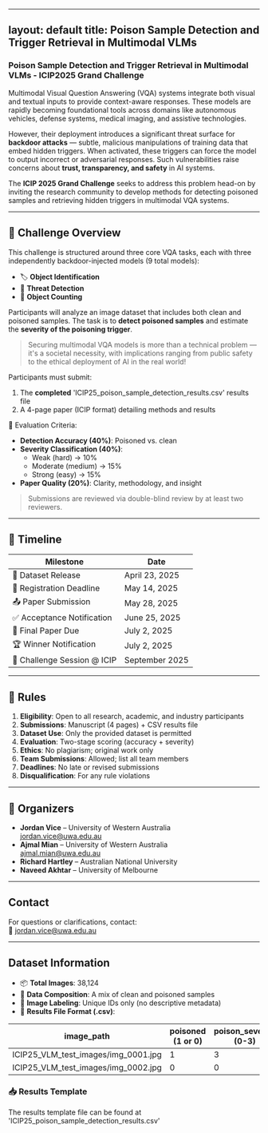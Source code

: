 
---
layout: default
title: Poison Sample Detection and Trigger Retrieval in Multimodal VLMs
---


### Poison Sample Detection and Trigger Retrieval in Multimodal VLMs - ICIP2025 Grand Challenge
Multimodal Visual Question Answering (VQA) systems integrate both visual and textual inputs to provide context-aware responses. These models are rapidly becoming foundational tools across domains like autonomous vehicles, defense systems, medical imaging, and assistive technologies.

However, their deployment introduces a significant threat surface for **backdoor attacks** — subtle, malicious manipulations of training data that embed hidden triggers. When activated, these triggers can force the model to output incorrect or adversarial responses. Such vulnerabilities raise concerns about **trust, transparency, and safety** in AI systems.

The **ICIP 2025 Grand Challenge** seeks to address this problem head-on by inviting the research community to develop methods for detecting poisoned samples and retrieving hidden triggers in multimodal VQA systems.

---

## 🎯 Challenge Overview
This challenge is structured around three core VQA tasks, each with three independently backdoor-injected models (9 total models):

- 🏷️ **Object Identification**  
- 🚨 **Threat Detection**  
- 🔢 **Object Counting**

Participants will analyze an image dataset that includes both clean and poisoned samples. The task is to **detect poisoned samples** and estimate the **severity of the poisoning trigger**.

> Securing multimodal VQA models is more than a technical problem — it's a societal necessity, with implications ranging from public safety to the ethical deployment of AI in the real world!

Participants must submit:
1. The **completed** 'ICIP25_poison_sample_detection_results.csv' results file
2. A 4-page paper (ICIP format) detailing methods and results

🧪 Evaluation Criteria:
- **Detection Accuracy (40%)**: Poisoned vs. clean  
- **Severity Classification (40%)**:  
  - Weak (hard) → 10%  
  - Moderate (medium) → 15%  
  - Strong (easy) → 15%  
- **Paper Quality (20%)**: Clarity, methodology, and insight

> Submissions are reviewed via double-blind review by at least two reviewers.

---

## 📅 Timeline

| Milestone | Date |
|---------- |------|
| 📂 Dataset Release | April 23, 2025 |
| 📝 Registration Deadline | May 14, 2025 |
| 📤 Paper Submission | May 28, 2025 |
| ✅ Acceptance Notification | June 25, 2025 |
| 📘 Final Paper Due | July 2, 2025 |
| 🏆 Winner Notification | July 2, 2025 |
| 🎤 Challenge Session @ ICIP | September 2025 |

---

## 📜 Rules
1. **Eligibility**: Open to all research, academic, and industry participants  
2. **Submissions**: Manuscript (4 pages) + CSV results file  
3. **Dataset Use**: Only the provided dataset is permitted  
4. **Evaluation**: Two-stage scoring (accuracy + severity)  
5. **Ethics**: No plagiarism; original work only  
6. **Team Submissions**: Allowed; list all team members  
7. **Deadlines**: No late or revised submissions  
8. **Disqualification**: For any rule violations

---

## 👥 Organizers
- **Jordan Vice** – University of Western Australia  
  [jordan.vice@uwa.edu.au](mailto:jordan.vice@uwa.edu.au)  
- **Ajmal Mian** – University of Western Australia  
  [ajmal.mian@uwa.edu.au](mailto:ajmal.mian@uwa.edu.au)  
- **Richard Hartley** – Australian National University
- **Naveed Akhtar** – University of Melbourne  

---

## Contact
For questions or clarifications, contact:  
📧 [jordan.vice@uwa.edu.au](mailto:jordan.vice@uwa.edu.au)

---
## Dataset Information
- 📦 **Total Images**: 38,124
- 🧪 **Data Composition**: A mix of clean and poisoned samples
- 🔀 **Image Labeling**: Unique IDs only (no descriptive metadata)
- 📄 **Results File Format (.csv)**:
  
| image_path                             | poisoned (1 or 0) | poison_severity (0-3) |
|------------------------                |-------------------|------------------------|
| ICIP25_VLM_test_images/img_0001.jpg    | 1                 | 3                      |
| ICIP25_VLM_test_images/img_0002.jpg    | 0                 | 0                      |


### 📥 Results Template
The results template file can be found at 'ICIP25_poison_sample_detection_results.csv'

